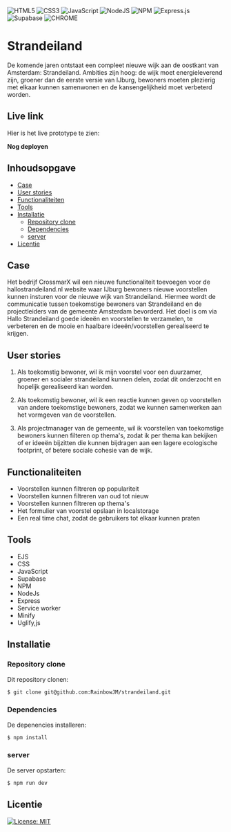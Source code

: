 ![HTML5](https://img.shields.io/badge/html5-%23E34F26.svg?style=for-the-badge&logo=html5&logoColor=white)
![CSS3](https://img.shields.io/badge/css3-%231572B6.svg?style=for-the-badge&logo=css3&logoColor=white)
![JavaScript](https://img.shields.io/badge/javascript-%23323330.svg?style=for-the-badge&logo=javascript&logoColor=%23F7DF1E)
![NodeJS](https://img.shields.io/badge/node.js-6DA55F?style=for-the-badge&logo=node.js&logoColor=white)
![NPM](https://img.shields.io/badge/NPM-%23CB3837.svg?style=for-the-badge&logo=npm&logoColor=white)
![Express.js](https://img.shields.io/badge/express.js-%23404d59.svg?style=for-the-badge&logo=express&logoColor=%2361DAFB)
![Supabase](https://img.shields.io/badge/Supabase-3ECF8E?style=for-the-badge&logo=supabase&logoColor=white)
![CHROME](https://img.shields.io/badge/Google_chrome-4285F4?style=for-the-badge&logo=Google-chrome&logoColor=white)

# Strandeiland
De komende jaren ontstaat een compleet nieuwe wijk aan de oostkant van Amsterdam: Strandeiland. Ambities zijn hoog: de wijk moet energieleverend zijn, groener dan de eerste versie van IJburg, bewoners moeten plezierig met elkaar kunnen samenwonen en de kansengelijkheid moet verbeterd worden.



## Live link 
Hier is het live prototype te zien:

**Nog deployen**



## Inhoudsopgave

- [Case](#case)
- [User stories](#user-stories)
- [Functionaliteiten](#functionaliteiten)
- [Tools](#tools)
- [Installatie](#installatie)
  * [Repository clone](#repository-clone)
  * [Dependencies](#dependencies)
  * [server](#server)
- [Licentie](#licentie)





## Case
Het bedrijf CrossmarX wil een nieuwe functionaliteit toevoegen voor de hallostrandeiland.nl website waar IJburg bewoners nieuwe voorstellen kunnen insturen voor de nieuwe wijk van Strandeiland. Hiermee wordt de communicatie tussen toekomstige bewoners van Strandeiland en de projectleiders van de gemeente Amsterdam bevorderd. Het doel is om via Hallo Strandeiland goede ideeën en voorstellen te verzamelen, te verbeteren en de mooie en haalbare ideeën/voorstellen gerealiseerd te krijgen. 




## User stories 
1. Als toekomstig bewoner, wil ik mijn voorstel voor een duurzamer, groener en socialer strandeiland kunnen delen, zodat dit onderzocht en hopelijk gerealiseerd kan worden.

2. Als toekomstig bewoner, wil ik een reactie kunnen geven op voorstellen van andere toekomstige bewoners, zodat we kunnen samenwerken aan het vormgeven van de voorstellen.

3. Als projectmanager van de gemeente, wil ik voorstellen van toekomstige bewoners kunnen filteren op thema's, zodat ik per thema kan bekijken of er ideeën bijzitten die kunnen bijdragen aan een lagere ecologische footprint, of betere sociale cohesie van de wijk.


## Functionaliteiten 
- Voorstellen kunnen filtreren op populariteit
- Voorstellen kunnen filtreren van oud tot nieuw
- Voorstellen kunnen filtreren op thema's
- Het formulier van voorstel opslaan in localstorage
- Een real time chat, zodat de gebruikers tot elkaar kunnen praten 



## Tools 
- EJS 
- CSS
- JavaScript
- Supabase 
- NPM
- NodeJs
- Express
- Service worker 
- Minify
- Uglify,js







## Installatie

### Repository clone

Dit repository clonen:

```bash
$ git clone git@github.com:RainbowJM/strandeiland.git
```

### Dependencies
De depenencies installeren:

```bash
$ npm install
```

### server 
De server opstarten:

```bash
$ npm run dev
```




## Licentie
[![License: MIT](https://img.shields.io/badge/License-MIT-yellow.svg)](https://opensource.org/licenses/MIT)













